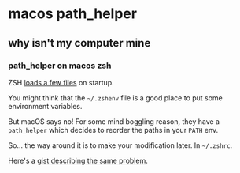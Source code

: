 # macos path_helper

## why isn't my computer mine

### path_helper on macos zsh

ZSH [loads a few files](https://zsh.sourceforge.io/Doc/Release/Files.html)
on startup.

You might think that the `~/.zshenv` file is a good place to put some environment variables.

But macOS says no!
For some mind boggling reason,
they have a `path_helper` which decides to reorder the paths in your `PATH` env.

So... the way around it is to make your modification later.
In `~/.zshrc`.

Here's a [gist describing the same problem](https://gist.github.com/liviaerxin/c1e80a42d78091f789b4ebdbf84868f7).
